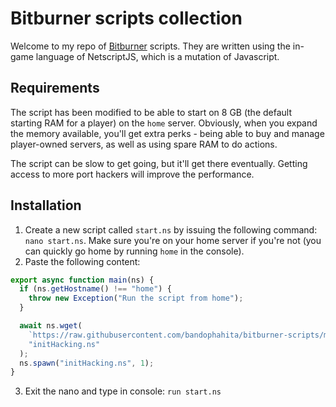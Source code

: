 # Bitburner scripts collection

Welcome to my repo of [Bitburner](https://danielyxie.github.io/bitburner/) scripts. They are written using the in-game language of NetscriptJS, which is a mutation of Javascript.


## Requirements

The script has been modified to be able to start on 8 GB (the default starting RAM for a player) 
on the `home` server. Obviously, when you expand the memory available, you'll get extra 
perks - being able to buy and manage player-owned servers, as well as using spare RAM to do actions.

The script can be slow to get going, but it'll get there eventually. 
Getting access to more port hackers will improve the performance.

## Installation

1. Create a new script called `start.ns` by issuing the following command: `nano start.ns`. 
Make sure you're on your home server if you're not (you can quickly go home by running `home`
in the console).
2. Paste the following content:

```javascript
export async function main(ns) {
  if (ns.getHostname() !== "home") {
    throw new Exception("Run the script from home");
  }

  await ns.wget(
    `https://raw.githubusercontent.com/bandophahita/bitburner-scripts/main/initHacking.ns?ts=${new Date().getTime()}`,
    "initHacking.ns"
  );
  ns.spawn("initHacking.ns", 1);
}
```

3. Exit the nano and type in console: `run start.ns`
